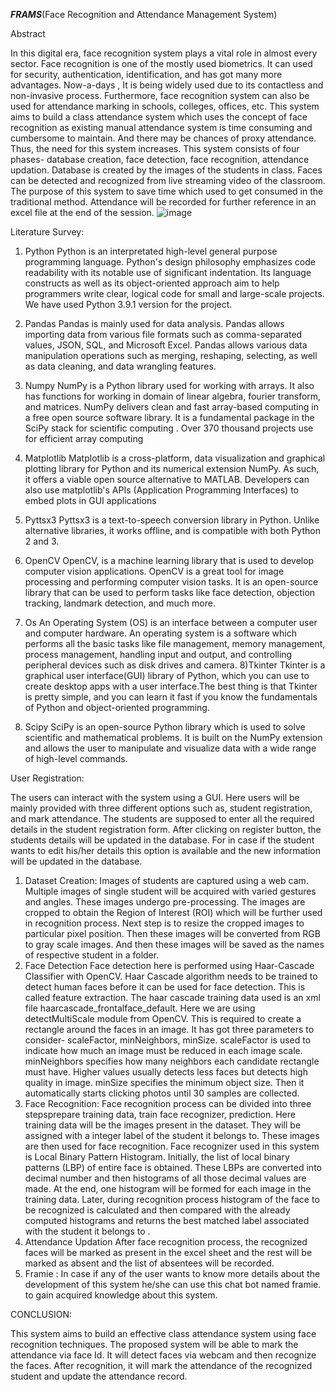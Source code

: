 ***FRAMS***(Face Recognition and Attendance Management System)


Abstract

In this digital era, face recognition system plays a vital role in  almost every  sector. Face recognition  is one  of the mostly used biometrics. It can used for security, authentication, identification,  and  has  got  many more  advantages.  Now-a-days , It  is  being  widely  used  due  to  its contactless  and  non-invasive  process.  Furthermore,  face recognition system can  also be used  for attendance  marking in schools, colleges,  offices, etc. This  system aims  to build a  class attendance system which uses the concept of face recognition as existing  manual  attendance  system  is  time  consuming  and cumbersome  to maintain.  And there  may be  chances of proxy attendance. Thus, the need for this system increases. This system consists  of four  phases- database  creation, face  detection, face recognition,  attendance  updation.  Database  is  created  by  the images of the students in class. Faces  can be  detected and  recognized  from  live  streaming  video  of  the  classroom. The purpose of this system  to save time which used to get consumed in the traditional method. Attendance will be recorded for further reference in an excel file at the end of the session.
![image](https://user-images.githubusercontent.com/73638643/147743132-06bc51e6-6b7d-4c5e-80c4-bcdc0f022630.png)

Literature Survey:
1) Python
Python is an interpretated high-level general purpose programming language. Python's design philosophy emphasizes code readability with its notable use of significant indentation. Its language constructs as well as its object-oriented approach aim to help programmers write clear, logical code for small and large-scale projects. We have used Python 3.9.1 version for the project.
2) Pandas
Pandas is mainly used for data analysis. Pandas allows importing data from various file formats such as comma-separated values, JSON, SQL, and Microsoft Excel. Pandas allows various data manipulation operations such as merging, reshaping, selecting, as well as data cleaning, and data wrangling features.
3) Numpy
NumPy is a Python library used for working with arrays. It also has functions for working in domain of linear algebra, fourier transform, and matrices. NumPy delivers clean and fast array-based computing in a free open source software library. It is a fundamental package in the SciPy stack for scientific computing . Over 370 thousand projects use for efficient array computing
4) Matplotlib
Matplotlib is a cross-platform, data visualization and graphical plotting library for Python and its numerical extension NumPy. As such, it offers a viable open source alternative to MATLAB. Developers can also use matplotlib's APIs (Application Programming Interfaces) to embed plots in GUI applications

5) Pyttsx3
Pyttsx3 is a text-to-speech conversion library in Python. Unlike alternative libraries, it works offline, and is compatible with both Python 2 and 3.
6) OpenCV
OpenCV, is a machine learning library that is used to develop computer vision applications. OpenCV is a great tool for image processing and performing computer vision tasks. It is an open-source library that can be used to perform tasks like face detection, objection tracking, landmark detection, and much more.
7) Os
An Operating System (OS) is an interface between a computer user and computer hardware. An operating system is a software which performs all the basic tasks like file management, memory management, process management, handling input and output, and controlling peripheral devices such as disk drives and camera.
8)Tkinter
Tkinter is a graphical user interface(GUI) library of Python, which you can use to create desktop apps with a user interface.The best thing is that Tkinter is pretty simple, and you can learn it fast if you know the fundamentals of Python and object-oriented programming.
9) Scipy
SciPy is an open-source Python library which is used to solve scientific and mathematical problems. It is built on the NumPy extension and allows the user to manipulate and visualize data with a wide range of high-level commands.





User Registration:


The users can interact with the system using a GUI. Here users will be mainly provided with three different options such as, student registration, and mark attendance. The students are supposed to enter all the required details in the student registration form. After clicking on register button, the students details will be updated in the database. For in case if the student wants to edit his/her details this option is available and the new information will be updated in the database.
1) Dataset Creation:
Images of students are captured using a web cam. Multiple images of single student will be acquired with varied gestures and angles. These images undergo pre-processing. The images are cropped to obtain the Region of Interest (ROI) which will be further used in recognition process. Next step is to resize the cropped images to particular pixel position. Then these images will be converted from RGB to gray scale images. And then these images will be saved as the names of respective student in a folder.
2) Face Detection
Face detection here is performed using Haar-Cascade Classifier with OpenCV. Haar Cascade algorithm needs to be trained to detect human faces before it can be used for face detection. This is called feature extraction. The haar cascade training data used is an xml file haarcascade_frontalface_default. 
Here we are using detectMultiScale module from OpenCV. This is required to create a rectangle around the faces in an image. It has got three parameters to consider- scaleFactor, minNeighbors, minSize. scaleFactor is used to indicate how much an image must be reduced in each image scale. minNeighbors specifies how many neighbors each candidate rectangle must have. Higher values usually detects less faces but detects high quality in image. minSize specifies the minimum object size. Then it automatically starts clicking photos until 30 samples are collected.
3) Face Recognition:
Face recognition process can be divided into three stepsprepare training data, train face recognizer, prediction. Here training data will be the images present in the dataset. They will be assigned with a integer label of the student it belongs to. These images are then used for face recognition. Face recognizer used in this system is Local Binary Pattern Histogram. Initially, the list of local binary patterns (LBP) of entire face is obtained. These LBPs are converted into decimal number and then histograms of all those decimal values are made. At the end, one histogram will be formed for each image in the training data. Later, during recognition process histogram of the face to be recognized is calculated and then compared with the already computed histograms and returns the best matched label associated with the student it belongs to .
4) Attendance Updation 
After face recognition process, the recognized faces will be marked as present in the excel sheet and the rest will be marked as absent and the list of absentees will be recorded. 
5) Framie : 
In case if any of the user wants to know more details about the development of this system he/she can use this chat bot named framie. to gain acquired knowledge about this system.







CONCLUSION:


This  system  aims  to  build  an  effective  class  attendance system  using  face  recognition  techniques.  The  proposed system will be able to mark the attendance via face Id. It will detect faces via webcam and then recognize the faces. After recognition,  it  will  mark  the  attendance  of  the  recognized student and update the attendance record.
